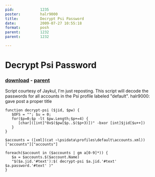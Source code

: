 ```yaml
---
pid:            1235
poster:         halr9000
title:          Decrypt Psi Password
date:           2009-07-27 10:55:18
format:         posh
parent:         1232
parent:         1232

---
```


# Decrypt Psi Password

### [download](1235.ps1) - [parent](1232.md)

Script courtesy of Jaykul, I'm just reposting.  This script will decode the passwords for all accounts in the Psi profile labeled "default".
halr9000: gave post a proper title

```posh
function decrypt-psi ($jid, $pw) {
   $OFS = ""; $u = 0;
   for($p=0;$p -lt $pw.Length;$p+=4) {
      [char]([int]"0x$($pw[$p..$($p+3)])" -bxor [int]$jid[$u++])
   }
}

$accounts = ([xml](cat ~\psidata\profiles\default\accounts.xml))["accounts"]["accounts"]

foreach($account in ($accounts | gm a[0-9]*)) {
   $a = $accounts.$($account.Name) 
   "$($a.jid.'#text'):$( decrypt-psi $a.jid.'#text' $a.password.'#text' )"
}
```
